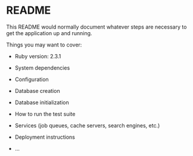 # README

This README would normally document whatever steps are necessary to get the
application up and running.

Things you may want to cover:

* Ruby version: 2.3.1

* System dependencies

* Configuration

* Database creation

* Database initialization

* How to run the test suite

* Services (job queues, cache servers, search engines, etc.)

* Deployment instructions

* ...
